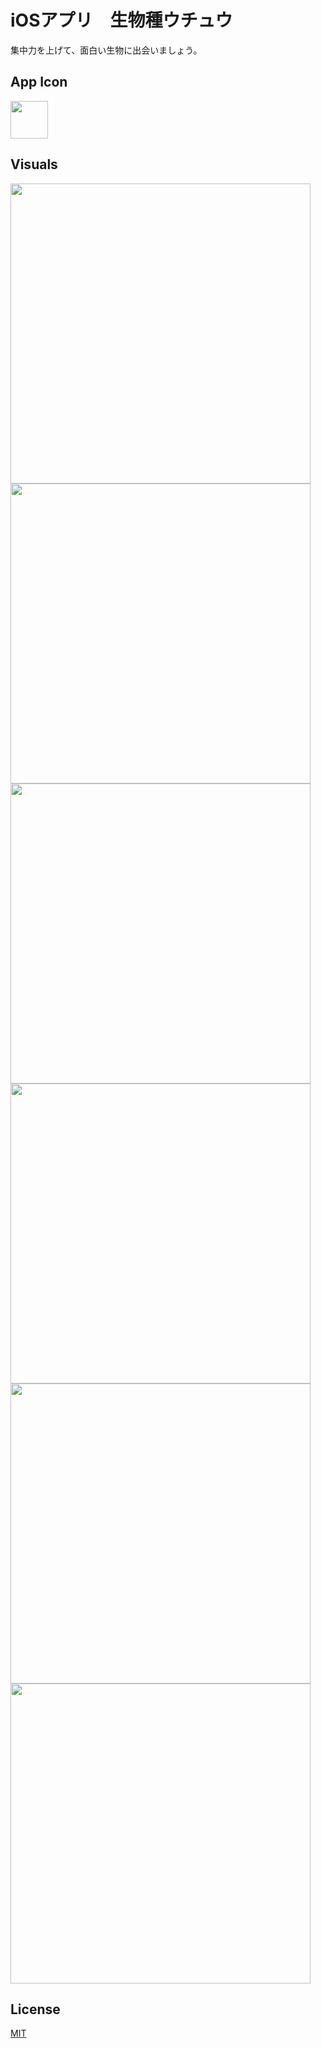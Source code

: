 # iOSアプリ　生物種ウチュウ

集中力を上げて、面白い生物に出会いましょう。

## App Icon

<img src="https://user-images.githubusercontent.com/48979946/84115859-b9941880-aa69-11ea-9fe8-a5f51fed0d80.png" height=60>

## Visuals

<img src="https://user-images.githubusercontent.com/48979946/82528638-31aaa500-9b74-11ea-8cae-556bdf254bda.gif" height=480>  <img src="https://user-images.githubusercontent.com/48979946/83127942-bcac1200-a115-11ea-85ae-e7175b63ba95.PNG" height=480> <img src="https://user-images.githubusercontent.com/48979946/83809754-f79fde00-a6f1-11ea-9ba8-4c5747673283.PNG" height=480>  <img src="https://user-images.githubusercontent.com/48979946/83809484-747e8800-a6f1-11ea-8176-d0bce19d8a1c.PNG" height=480>  <img src="https://user-images.githubusercontent.com/48979946/83127963-c0d82f80-a115-11ea-8007-f92569638150.PNG" height=480>  <img src="https://user-images.githubusercontent.com/48979946/83127969-c2095c80-a115-11ea-8295-1457c0721088.PNG" height=480>

## License
[MIT](https://choosealicense.com/licenses/mit/)
